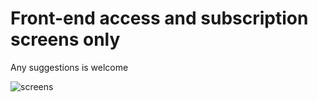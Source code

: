 # Front-end access and subscription screens only

Any suggestions is welcome

![screens](screenmobile.png)
